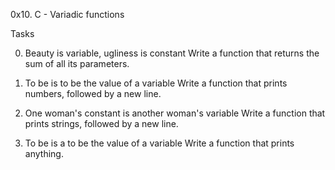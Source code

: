 0x10. C - Variadic functions

Tasks

0. Beauty is variable, ugliness is constant
   Write a function that returns the sum of all its parameters.

1. To be is to be the value of a variable
  Write a function that prints numbers, followed by a new line.

2. One woman's constant is another woman's variable
  Write a function that prints strings, followed by a new line.

3. To be is a to be the value of a variable
  Write a function that prints anything.


